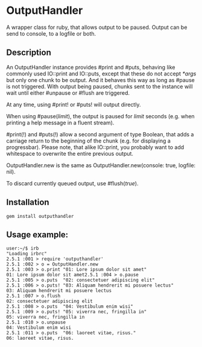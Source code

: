 # OutputHandler

A wrapper class for ruby, that allows output to be paused. Output can be send to console, to a logfile or both.

## Description

An OutputHandler instance provides #print and #puts, behaving like commonly used IO::print and IO::puts, 
except that these do not accept _\*args_ but only one chunk to be output. 
And it behaves this way as long as #pause is not triggered. With output being paused, chunks sent to the 
instance will wait until either #unpause or #flush are triggered.

At any time, using #print! or #puts! will output directly. 

When using #pause(_limit_), the output is paused for _limit_ seconds (e.g. when printing a help message in a
fluent stream). 

\#print(!) and \#puts(!) allow a second argument of type Boolean, that adds a carriage return to the beginning of the chunk (e.g. for displaying a progressbar). Please note, that alike IO::print, you probably want to add whitespace to overwrite the entire previous output. 

OutputHandler.new is the same as OutputHandler.new(console: true, logfile: nil).

To discard currently queued output, use #flush(_true_).


## Installation

    gem install outputhandler

## Usage example:

    user:~/$ irb
    "Loading irbrc"
    2.5.1 :001 > require 'outputhandler'
    2.5.1 :002 > o = OutputHandler.new
    2.5.1 :003 > o.print "01: Lore ipsum dolor sit amet"
    01: Lore ipsum dolor sit amet2.5.1 :004 > o.pause
    2.5.1 :005 > o.puts  "02: consectetuer adipiscing elit"
    2.5.1 :006 > o.puts! "03: Aliquam hendrerit mi posuere lectus"
    03: Aliquam hendrerit mi posuere lectus
    2.5.1 :007 > o.flush
    02: consectetuer adipiscing elit
    2.5.1 :008 > o.puts  "04: Vestibulum enim wisi"
    2.5.1 :009 > o.puts! "05: viverra nec, fringilla in"
    05: viverra nec, fringilla in
    2.5.1 :010 > o.unpause
    04: Vestibulum enim wisi
    2.5.1 :011 > o.puts  "06: laoreet vitae, risus."
    06: laoreet vitae, risus.


